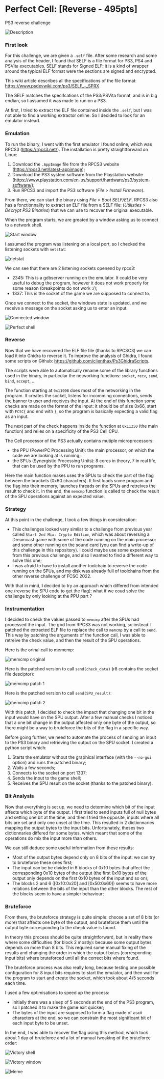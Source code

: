 
# Perfect Cell: [Reverse - 495pts]



PS3 reverse challenge

![Description](./img/perfect_cell_description.png)


### First look

For this challenge, we are given a `.self` file. After some research and some analysis of the header, I found that SELF is a file format for PS3, PS4 and PSVita executables. SELF stands for Signed ELF: it is a kind of wrapper around the typical ELF format were the sections are signed and encrypted.

This wiki article describes all the specifications of the file format: https://www.psdevwiki.com/ps3/SELF_-_SPRX

The SELF matches the specifcations of the PS3/PSVita format, and is in big endian, so I assumed it was made to run on a PS3.

At first, I tried to extract the ELF file contained inside the `.self`, but I was not able to find a working extractor online. So I decided to look for an emulator instead.



### Emulation

To run the binary, I went with the first emulator I found online, which was RPCS3 (https://rpcs3.net/). The installation is pretty straightforward on Linux:
1. Download the `.AppImage` file from the RPCS3 website (https://rpcs3.net/latest-appimage);
2. Download the PS3 system software from the Playstation website (https://www.playstation.com/en-us/support/hardware/ps3/system-software/);
3. Run RPCS3 and import the PS3 software (*File > Install Firmware*).

From there, we can start the binary using *File > Boot SELF/ELF*. RPCS3 also has a fonctionnality to extract an ELF file from a SELF file: (*Utilisties > Decrypt PS3 Binaries*) that we can use to recover the original executable.

When the program starts, we are greated by a window asking us to connect to a network shell.

![Start window](./img/start_window.png)

I assumed the program was listening on a local port, so I checked the listening sockets with `netstat`:

![netstat](./img/netstat.png)

We can see that there are 2 listening sockets openend by rpcs3:
- 2345: This is a gdbserver running on the emulator. It could be very useful to debug the program, however it does not work properly for some reason (breakpoints do not work :/);
- 1337: This is the socket of the game we are supposed to connect to.

Once we connect to the socket, the windows state is updated, and we receive a message on the socket asking us to enter an input.

![Connected window](./img/connected_window.png)

![Perfect shell](./img/perfect_shell.png)



### Reverse

Now that we have recovered the ELF file file (thanks to RPCSC3) we can load it into Ghidra to reverse it. To improve the analysis of Ghidra, I found some scripts on Github: https://github.com/clienthax/Ps3GhidraScripts.

The scripts were able to automatically rename some of the library functions used in the binary, in particular the networking functions: `socket`, `recv`, `send`, `bind`, `accept`, ...

The function starting at `0x11098` does most of the networking in the program. It creates the socket, listens for incomming connections, sends the banner to user and receives the input. At the end of this function some checks are made on the format of the input: it should be of size 0x66, start with `FCSC{` and end with `}`, so the program is basically expecting a valid flag as an input.

The next part of the check happens inside the function at `0x11350` (the main function) and relies on a specificity of the PS3 Cell CPU.

The Cell processor of the PS3 actually contains mutiple microprocessors:
- the PPU (PowerPC Processing Unit): the main processor, on which the code we are looking at is running;
- the SPUs (Synergistic Processing Units): 8 cores in theory, 7 in real life, that can be used by the PPU to run programs.

Here the main function makes uses the SPUs to check the part of the flag between the brackets (0x60 characters). It first loads some program and the flag into their memory, launches threads on the SPUs and retreives the result to check it. In the end, the `memcmp` function is called to check the result of the SPU operations against an expected value.



### Strategy

At this point in the challenge, I took a few things in consideration:
- This challenges looked very similar to a challenge from previous year called `Start 2nd Mix: Crypto Edition`, which was about reversing a Dreamcast game with some of the code running on the main processor and some other running on the sound card (you can find a write-up of this challenge in this repository). I could maybe use some experience from this previous challenge, and also I wanted to find a different way to solve this one;
- I was afraid to have to install another toolchain to reverse the code running on the SPUs, and my disk was already full of toolchains from the other reverse challenge of FCSC 2022.

With that in mind, I decided to try an approach which differed from intended one (reverse the SPU code to get the flag): what if we coud solve the challenge by only looking at the PPU part ?



### Instrumentation

I decided to check the values passed to `memcmp` after the SPUs had processed the input. The gbd from RPCS3 was not working, so instead I patched the extracted ELF file to replace the call to `memcmp` by a call to `send`. This way by patching the arguments of the function call, I was able to retreive the check value, and then the result of the SPU operations.

Here is the orinal call to memcmp:

![memcmp original](./img/memcmp_orig.png)

Here is the patched version to call `send(check_data)` (r8 contains the socket file desciptor):

![memcmp patch 1](./img/memcmp_patch_1.png)

Here is the patched version to call `send(SPU_result)`:

![memcmp patch 2](./img/memcmp_patch_2.png)


With this patch, I decided to check the impact that changing one bit in the input would have on the SPU output. After a few manual checks I noticed that a one bit change in the output affected only one byte of the output, so there might be a way to bruteforce the bits of the flag in a specific way.

Before going further, we need to automate the process of sending an input to the PS3 binary and retrieving the output on the SPU socket. I created a python script which:
1. Starts the emulator without the graphical interface (with the `--no-gui` option) and runs the patched binary;
2. Waits a few seconds;
3. Connects to the socket on port 1337;
4. Sends the input to the game shell;
5. Receives the SPU result on the socket (thanks to the patched binary).



### Bit Analysis

Now that everything is set up, we need to determine which bit of the input affects which byte of the output. I first tried to send inputs full of null bytes and setting one bit at the time, and then I tried the opposite, inputs where all bits are set and only one unset at the time. This resulted in 2 dictionnaries mapping the output bytes to the input bits. Unfortunately, theses two dictionnaries differed for some bytes, which meant that some of the operations do mix the input more than others.

We can still deduce some useful information from these results:
- Most of the output bytes depend only on 8 bits of the input: we can try to bruteforce these ones first;
- The input can be be divided in 6 blocks of 0x10 bytes that affect the corresponding 0x10 bytes of the output (the first 0x10 bytes of the output only depends on the first 0x10 bytes of the input and so on);
- The blocks 2 and 6 ([0x10:0x20] and [0x50:0x60]) seems to have more relations between the bits of the input than the other blocks. The rest of the blocks seem to have a simpler behaviour;



### Bruteforce

From there, the bruteforce strategy is quite simple: choose a set of 8 bits (or more) that affects one byte of the output, and bruteforce them until the output byte corresponding to the check value is found.

In theory this process should be quite straightforward, but in reality there where some difficulties (for block 2 mostly): because some output bytes depends on more than 8 bits. This required some manual fixing of the results and changing the order in which the output bytes (corresponding input bits) where bruteforced until all the correct bits where found.

The bruteforce process was also really long, because testing one possible configuration for 8 input bits requires to start the emulator, and then wait for the program to start and create the socket, which took about 4/5 seconds each time.

I used a few optimisations to speed up the process:
- Initially there was a sleep of 5 seconds at the end of the PS3 program, so I patched it to make the game exit quicker;
- The bytes of the input are supposed to form a flag made of ascii characters at the end, so we can constrain the most significant bit of each input byte to be unset.

In the end, I was able to recover the flag using this method, which took about 1 day of bruteforce and a lot of manual tweaking of the bruteforce order:

![Victory shell](./img/victory_shell.png)

![Victory window](./img/victory_window.png)

![Meme](./img/meme.jpg)
